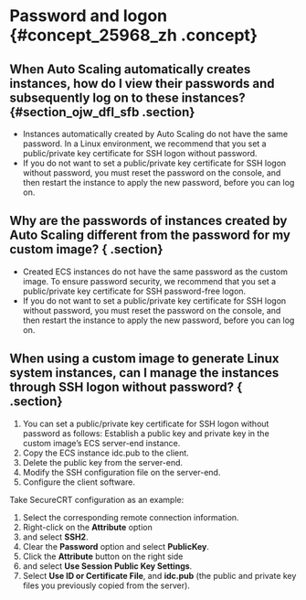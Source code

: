 # Password and logon {#concept_25968_zh .concept}

## When Auto Scaling automatically creates instances, how do I view their passwords and subsequently log on to these instances? {#section_ojw_dfl_sfb .section}

-   Instances automatically created by Auto Scaling do not have the same password. In a Linux environment, we recommend that you set a public/private key certificate for SSH logon without password.
-   If you do not want to set a public/private key certificate for SSH logon without password, you must reset the password on the console, and then restart the instance to apply the new password, before you can log on.

## Why are the passwords of instances created by Auto Scaling different from the password for my custom image? { .section}

-   Created ECS instances do not have the same password as the custom image. To ensure password security, we recommend that you set a public/private key certificate for SSH password-free logon.
-   If you do not want to set a public/private key certificate for SSH logon without password, you must reset the password on the console, and then restart the instance to apply the new password, before you can log on.

## When using a custom image to generate Linux system instances, can I manage the instances through SSH logon without password? { .section}

1.  You can set a public/private key certificate for SSH logon without password as follows: Establish a public key and private key in the custom image’s ECS server-end instance.
2.  Copy the ECS instance idc.pub to the client.
3.  Delete the public key from the server-end.
4.  Modify the SSH configuration file on the server-end.
5.  Configure the client software.

Take SecureCRT configuration as an example:

1.  Select the corresponding remote connection information.
2.  Right-click on the **Attribute** option
3.  and select **SSH2**.
4.  Clear the **Password** option and select **PublicKey**.
5.  Click the **Attribute** button on the right side
6.  and select **Use Session Public Key Settings**.
7.  Select **Use ID or Certificate File**, and **idc.pub** \(the public and private key files you previously copied from the server\).

